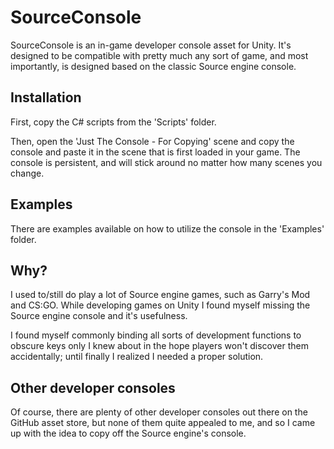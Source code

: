 # SourceConsole



SourceConsole is an in-game developer console asset for Unity.
It's designed to be compatible with pretty much any sort of game, and most importantly, is designed based on the classic Source engine console.

## Installation

First, copy the C# scripts from the 'Scripts' folder.

Then, open the 'Just The Console - For Copying' scene and copy the console and paste it in the scene that is first loaded in your game. The console is persistent, and will stick around no matter how many scenes you change.

## Examples

There are examples available on how to utilize the console in the 'Examples' folder.

## Why?

I used to/still do play a lot of Source engine games, such as Garry's Mod and CS:GO. While developing games on Unity I found myself missing the Source engine console and it's usefulness.

I found myself commonly binding all sorts of development functions to obscure keys only I knew about in the hope players won't discover them accidentally; until finally I realized I needed a proper solution.

## Other developer consoles

Of course, there are plenty of other developer consoles out there on the GitHub asset store, but none of them quite appealed to me, and so I came up with the idea to copy off the Source engine's console.